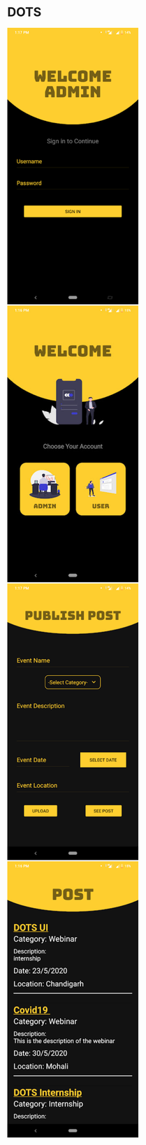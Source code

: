 # DOTS

<img src="Screenshots/AdminSignin.png" width="300">&nbsp;&nbsp;&nbsp;&nbsp;&nbsp;&nbsp;<img src="Screenshots/LandingScreen.jpg" width="300"><br>
<img src="Screenshots/publishpost.png" width="300">&nbsp;&nbsp;&nbsp;&nbsp;&nbsp;&nbsp;<img src="Screenshots/Post.png" width="300">
